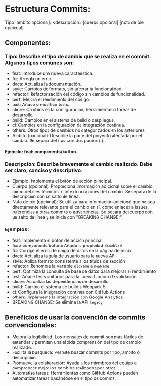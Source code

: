 # Estructura Commits:

Tipo [ámbito opcional]: <descripción> [cuerpo opcional] [nota de pie opcional]

## Componentes:

### Tipo: Describe el tipo de cambio que se realiza en el commit. Algunos tipos comunes son:

* feat: Introduce una nueva característica.
* fix: Arregla un error.
* docs: Actualiza la documentación.
* style: Cambios de formato, sin afectar la funcionalidad.
* refactor: Refactorización del código sin cambios de funcionalidad.
* perf: Mejora el rendimiento del código.
* test: Añade o modifica tests.
* chore: Cambios en la configuración, herramientas o tareas de desarrollo.
* build: Cambios en el sistema de build o despliegue.
* ci: Cambios en la configuración de integración continua.
* others: Otros tipos de cambios no categorizados en los anteriores.
* Ámbito (opcional): Describe la parte del proyecto afectada por el cambio. Se separa del tipo con dos puntos (:).

#### Ejemplo: feat: components/button.


### Descripción: Describe brevemente el cambio realizado. Debe ser claro, conciso y descriptivo.

* Ejemplo: Implementa el botón de acción principal.
* Cuerpo (opcional): Proporciona información adicional sobre el cambio, como detalles técnicos, contexto o razones del cambio. Se separa de la descripción con un salto de línea.
* Nota de pie (opcional): Se utiliza para información adicional que no sea directamente relevante para el cambio en sí, como enlaces a issues, referencias a otras commits o advertencias. Se separa del cuerpo con un salto de línea y se inicia con "BREAKING CHANGE:".

### Ejemplos:

* feat: Implementa el botón de acción principal
* feat: components/button: Añade la propiedad `disabled`
* fix: Corrige el error de carga de datos en la página de inicio
* docs: Actualiza la guía de usuario para la nueva API
* style: Aplica formato consistente a los títulos de sección
* refactor: Renombra la variable `oldName` a `newName`
* perf: Optimiza la consulta de base de datos para mejorar el rendimiento
* test: Añade tests unitarios para la nueva función de validación
* chore: Actualiza las dependencias de desarrollo
* build: Cambia el sistema de build a Webpack 5
* ci: Configura la integración continua con GitHub Actions
* others: Implementa la integración con Google Analytics
* BREAKING CHANGE: Se elimina la API `legacy`


## Beneficios de usar la convención de commits convencionales:

* Mejora la legibilidad: Los mensajes de commit son más fáciles de entender y permiten una rápida comprensión del tipo de cambio realizado.
* Facilita la búsqueda: Permite buscar commits por tipo, ámbito o descripción.
* Promueve la colaboración: Ayuda a los miembros del equipo a comprender mejor los cambios realizados por otros.
* Automatiza tareas: Herramientas como GitHub Actions pueden automatizar tareas basándose en el tipo de commit.
